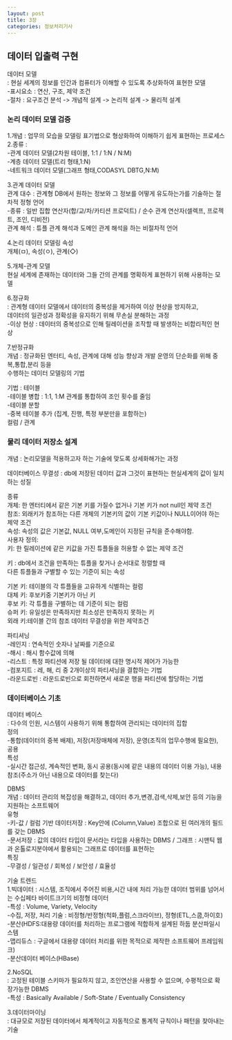 ```yaml
---
layout: post
title: 3장
categories: 정보처리기사 
---
```


## 데이터 입출력 구현

데이터 모델<br>
: 현실 세계의 정보를 인간과 컴퓨터가 이해할 수 있도록 추상화하여 표현한 모델<br>
-표시요소 : 연산, 구조, 제약 조건<br>
-절차 : 요구조건 분석 -> 개념적 설계 -> 논리적 설계 -> 물리적 설계

<h3>논리 데이터 모델 검증</h3>
1.개념 : 업무의 모습을 모델링 표기법으로 형상화하여 이해하기 쉽게 표현하는 프로세스<br>
2.종류 : <br>
-관계 데이터 모델(2차원 테이블, 1:1 / 1:N / N:M)<br>
-계층 데이터 모델(트리 형태,1:N)<br>
-네트워크 데이터 모델(그래프 형태,CODASYL DBTG,N:M)<br>

3.관계 데이터 모델<br>
관계 대수 : 관계형 DB에서 원하는 정보와 그 정보를 어떻게 유도하는가를 기술하는 절차적 정형 언어<br>
-종류 : 일반 집합 연산자(합/교/차/카티션 프로덕트) / 순수 관계 연산자(셀렉프, 프로젝트, 조인, 디비전)<br>
관계 해석 : 튜플 관계 해석과 도메인 관계 해석을 하는 비절차적 언어

4.논리 데이터 모델링 속성<br>
개체(ㅁ), 속성(ㅇ), 관계(◇)

5.개체-관계 모델<br>
현실 세계에 존재하는 데이터와 그들 간의 관계를 명확하게 표현하기 위해 사용하는 모델

6.정규화<br>
: 관계형 데이터 모델에서 데이터의 중복성을 제거하여 이상 현상을 방지하고,<br>
 데이터의 일관성과 정확성을 유지하기 위해 무손실 분해하는 과정<br>
-이상 현상 : 데이터의 중복성으로 인해 릴레이션을 조작할 때 발생하는 비합리적인 현상

7.반정규화<br>
개념 : 정규화된 엔터티, 속성, 관계에 대해 성능 향상과 개발 운영의 단순화를 위해 중복,통합,분리 등을<br>
수행하는 데이터 모델링의 기법

기법 : 테이블<br>
      -테이블 병합 : 1:1, 1:M 관계를 통합하여 조인 횟수를 줄임<br>
      -테이블 분할<br>
      -중복 테이블 추가 (집계, 진행, 특정 부분만을 포함하는)<br>
      컬럼 / 관계

<h3>물리 데이터 저장소 설계</h3>
개념 : 논리모델을 적용하고자 하는 기술에 맞도록 상세화해가는 과정<br>

데이터베이스 무결성 : db에 저장된 데이터 값과 그것이 표현하는 현실세계의 값이 일치하는 성질

종류<br>
개체: 한 엔터티에서 같은 기본 키를 가질수 없거나 기본 키가 not null인 제약 조건<br>
참조: 외래키가 참조하는 다른 개체의 기본키의 값이 기본 키값이나 NULL이어야 하는 제약 조건<br>
속성: 속성의 값은 기본값, NULL 여부,도메인이 지정된 규칙을 준수해야함.<br>
사용자 정의:<br>
키: 한 릴레이션에 같은 키값을 가진 튜플들을 허용할 수 없는 제약 조건

키 : db에서 조건을 만족하는 튜플을 찾거나 순서대로 정렬할 때<br>
다른 튜플들과 구별할 수 있는 기준이 되는 속성

기본 키: 테이블의 각 튜플들을 고유하게 식별하는 컬럼<br>
대체 키: 후보키중 기본키가 아닌 키<br>
후보 키: 각 튜플을 구별하는 데 기준이 되는 컬럼<br>
슈퍼 키: 유일성은 만족하지만 최소성은 만족하지 못하는 키<br>
외래 키:테이블 간의 참조 데이터 무결성을 위한 제약조건<br>

파티셔닝<br>
-레인지 : 연속적인 숫자나 날짜를 기준으로<br>
-해시 : 해시 함수값에 의해<br>
-리스트 : 특정 파티션에 저장 될 데이터에 대한 명시적 제어가 가능한 <br>
-컴포지트 : 레, 해, 리 중 2개이상의 파티셔닝을 결합하는 기법<br>
-라운드로빈 : 라운드로빈으로 회전하면서 새로운 행을 파티션에 할당하는 기법

<h3>데이터베이스 기초</h3>
데이터 베이스<br>
: 다수의 인원, 시스템이 사용하기 위해 통합하여 관리되는 데이터의 집합<br>
정의<br>
-통합(데이터의 중복 배제), 저장(저장매체에 저장), 운영(조직의 업무수행에 필요한), 공용<br>
특성<br>
-실시간 접근성, 계속적인 변화, 동시 공용(동시에 같은 내용의 데이터 이용 가능), 내용 참조(주소가 아닌 내용으로 데이터를 찾는다)<br>

DBMS<br>
개념 : 데이터 관리의 복잡성을 해결하고, 데이터 추가,변경,검색,삭제,보안 등의 기능을 지원하는 소프트웨어<br>
유형<br>
-키-값 / 컬럼 기반 데이터저장 : Key안에 (Column,Value) 조합으로 된 여러개의 필드를 갖는 DBMS<br>
-문서저장 : 값의 데이터 타입이 문서라는 타입을 사용하는 DBMS / 그래프 : 시맨틱 웹과 온톨로지분야에서 활용되는 그래프로 데이터를 표현하는<br>
특징<br>
-무결성 / 일관성 / 회복성 / 보안성 / 효율성 

기술 트렌드<br>
1.빅데이터 :  시스템, 조직에서 주어진 비용,시간 내에 처리 가능한 데이터 범위를 넘어서는 수십페타 바이트크기의 비정형 데이터<br>
-특성 : Volume, Variety, Velocity <br>
-수집, 저장, 처리 기술 : 비정형/반정형(척화,플럼,스크라이브), 정형(ETL,스쿱,하이호)<br>
-분산(HDFS:대용량 데이터를 처리하는 프로그램에 적합하게 설계된 하둡 분산파일시스템<br>
-맵리듀스 : 구글에서 대용량 데이터 처리를 위한 목적으로 제작한 소프트웨어 프레임워크)<br>
-분산데이터 베이스(HBase)<br>

2.NoSQL<br>
: 고정된 테이블 스키마가 필요하지 않고, 조인연산을 사용할 수 없으며, 수평적으로 확장가능한 DBMS<br>
-특성 : Basically Available / Soft-State / Eventually Consistency<br>

3.데이터마이닝<br>
: 대규모로 저장된 데이터에서 체계적이고 자동적으로 통계적 규칙이나 패턴을 찾아내는 기술<br>















